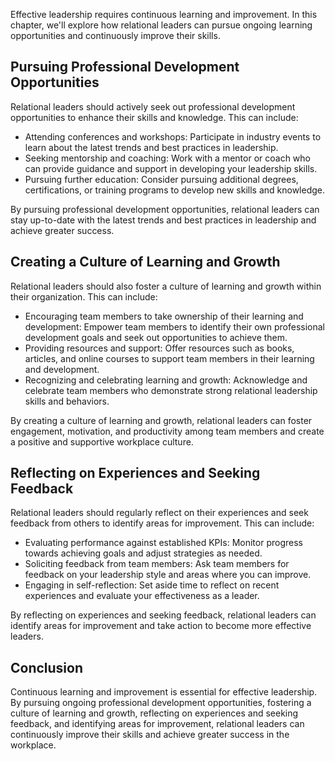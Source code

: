 
Effective leadership requires continuous learning and improvement. In this chapter, we'll explore how relational leaders can pursue ongoing learning opportunities and continuously improve their skills.

Pursuing Professional Development Opportunities
-----------------------------------------------

Relational leaders should actively seek out professional development opportunities to enhance their skills and knowledge. This can include:

* Attending conferences and workshops: Participate in industry events to learn about the latest trends and best practices in leadership.
* Seeking mentorship and coaching: Work with a mentor or coach who can provide guidance and support in developing your leadership skills.
* Pursuing further education: Consider pursuing additional degrees, certifications, or training programs to develop new skills and knowledge.

By pursuing professional development opportunities, relational leaders can stay up-to-date with the latest trends and best practices in leadership and achieve greater success.

Creating a Culture of Learning and Growth
-----------------------------------------

Relational leaders should also foster a culture of learning and growth within their organization. This can include:

* Encouraging team members to take ownership of their learning and development: Empower team members to identify their own professional development goals and seek out opportunities to achieve them.
* Providing resources and support: Offer resources such as books, articles, and online courses to support team members in their learning and development.
* Recognizing and celebrating learning and growth: Acknowledge and celebrate team members who demonstrate strong relational leadership skills and behaviors.

By creating a culture of learning and growth, relational leaders can foster engagement, motivation, and productivity among team members and create a positive and supportive workplace culture.

Reflecting on Experiences and Seeking Feedback
----------------------------------------------

Relational leaders should regularly reflect on their experiences and seek feedback from others to identify areas for improvement. This can include:

* Evaluating performance against established KPIs: Monitor progress towards achieving goals and adjust strategies as needed.
* Soliciting feedback from team members: Ask team members for feedback on your leadership style and areas where you can improve.
* Engaging in self-reflection: Set aside time to reflect on recent experiences and evaluate your effectiveness as a leader.

By reflecting on experiences and seeking feedback, relational leaders can identify areas for improvement and take action to become more effective leaders.

Conclusion
----------

Continuous learning and improvement is essential for effective leadership. By pursuing ongoing professional development opportunities, fostering a culture of learning and growth, reflecting on experiences and seeking feedback, and identifying areas for improvement, relational leaders can continuously improve their skills and achieve greater success in the workplace.

